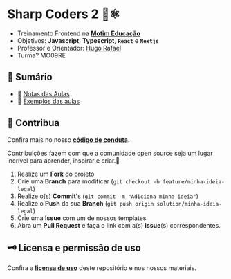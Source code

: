# **Sharp Coders 2** 🚀⚛️

- Treinamento Frontend na [**Motim Educação**](https://motim.me/)
- Objetivos: **Javascript**, **Typescript**, **`React`** e **`Nextjs`**
- Professor e Orientador: [Hugo Rafael](https://github.com/hgrafa)
- Turma? MO09RE

## 🧭 Sumário

- 📝 [Notas das Aulas](/Notas/)
- 🌱 [Exemplos das aulas](/Exemplos/)

<!-- ## 🚀 Projetos Reais -->

## 💙 Contribua

Confira mais no nosso [**código de conduta**](/CODE_OF_CONDUCT.md).

Contribuições fazem com que a comunidade open source seja um lugar incrível para aprender, inspirar e criar.💙

1. Realize um **Fork** do projeto
2. Crie uma **Branch** para modificar (`git checkout -b feature/minha-ideia-legal`)
3. Realize o(s) **Commit**'s (`git commit -m "Adiciona minha ideia"`)
4. Realize o **Push** da sua **Branch** (`git push origin solution/minha-ideia-legal`)
5. Crie uma **Issue** com um de nossos templates
6. Abra um **Pull Request** e faça o link com a(s) **issue**(s) correspondentes.

## 🗝️ Licensa e permissão de uso

Confira a [**licensa de uso**](LICENSE) deste repositório e nos nossos materiais.
